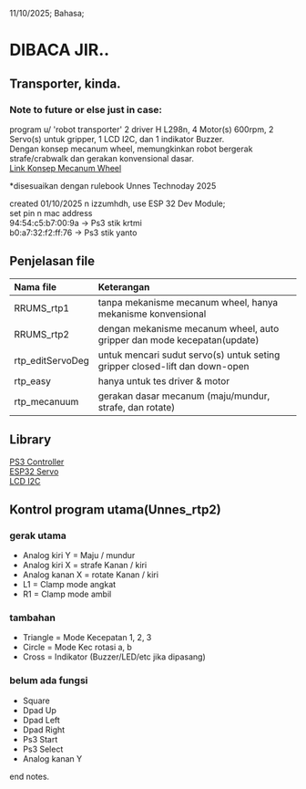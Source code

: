 11/10/2025; Bahasa;  

  # DIBACA JIR..
  ## Transporter, kinda.
  ### Note to future or else just in case:
  program u/ 'robot transporter' 2 driver H L298n, 4 Motor(s) 600rpm, 2 Servo(s) untuk gripper, 1 LCD I2C, dan 1 indikator Buzzer.  
  Dengan konsep mecanum wheel, memungkinkan robot bergerak strafe/crabwalk dan gerakan konvensional dasar.  
  [Link Konsep Mecanum Wheel](https://upload.wikimedia.org/wikipedia/commons/thumb/c/c4/Mecanum_wheel_control_principle.svg/1200px-Mecanum_wheel_control_principle.svg.png)
  
  *disesuaikan dengan rulebook Unnes Technoday 2025  

  created 01/10/2025 n izzumhdh, use ESP 32 Dev Module;  
  set pin n mac address  
  94:54:c5:b7:00:9a -> Ps3 stik krtmi  
  b0:a7:32:f2:ff:76 -> Ps3 stik yanto  

  ## Penjelasan file
  | Nama file | Keterangan |
  |:----------|:-----------|
  | RRUMS_rtp1 | tanpa mekanisme mecanum wheel, hanya mekanisme konvensional |
  | RRUMS_rtp2 | dengan mekanisme mecanum wheel, auto gripper dan mode kecepatan(update) |
  | rtp_editServoDeg | untuk mencari sudut servo(s) untuk seting gripper closed-lift dan down-open |
  | rtp_easy | hanya untuk tes driver & motor |
  | rtp_mecanuum | gerakan dasar mecanum (maju/mundur, strafe, dan rotate) |

  ## Library  
  [PS3 Controller](https://github.com/jvpernis/esp32-ps3)   
  [ESP32 Servo](https://github.com/madhephaestus/ESP32Servo)  
  [LCD I2C](https://github.com/johnrickman/LiquidCrystal_I2C)  

  ## Kontrol program utama(Unnes_rtp2)  
  ### gerak utama 
  * Analog kiri Y   = Maju / mundur  
  * Analog kiri X   = strafe Kanan / kiri  
  * Analog kanan X  = rotate Kanan / kiri   
  * L1              = Clamp mode angkat  
  * R1              = Clamp mode ambil  

  ### tambahan
  * Triangle        = Mode Kecepatan 1, 2, 3  
  * Circle          = Mode Kec rotasi a, b  
  * Cross           = Indikator (Buzzer/LED/etc jika dipasang)  

  ### belum ada fungsi 
  * Square  
  * Dpad Up  
  * Dpad Left  
  * Dpad Right  
  * Ps3 Start  
  * Ps3 Select  
  * Analog kanan Y  
    
  end notes.  
